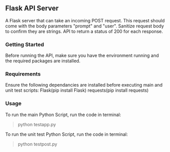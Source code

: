 ## Flask API Server
A Flask server that can take an incoming POST request.
This request should come with the body parameters "prompt" and "user".
Sanitize request body to confirm they are strings.
API to return a status of 200 for each response.

### Getting Started
Before running the API, make sure you have the environment running and the required packages are installed. 

### Requirements 
Ensure the following dependancies are installed before executing main and unit test scripts:
    Flask(pip install Flask)
    requests(pip install requests)

### Usage
To run the main Python Script, run the code in terminal:
> python testapp.py

To run the unit test Python Script, run the code in terminal:
> python testpost.py
